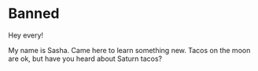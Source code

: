 # Banned

Hey every!

My name is Sasha. Came here to learn something new.
Tacos on the moon are ok, but have you heard about Saturn tacos?
